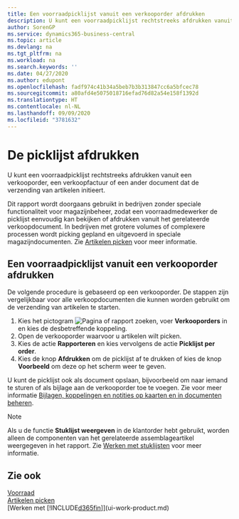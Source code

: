 ```yaml
---
title: Een voorraadpicklijst vanuit een verkooporder afdrukken
description: U kunt een voorraadpicklijst rechtstreeks afdrukken vanuit een verkooporder, verkoop, factuur en andere uitgaande verkoopdocumenten.
author: SorenGP
ms.service: dynamics365-business-central
ms.topic: article
ms.devlang: na
ms.tgt_pltfrm: na
ms.workload: na
ms.search.keywords: ''
ms.date: 04/27/2020
ms.author: edupont
ms.openlocfilehash: fadf974c41b34a5beb7b3b313847cc6a5bfcec78
ms.sourcegitcommit: a80afd4e5075018716efad76d82a54e158f1392d
ms.translationtype: HT
ms.contentlocale: nl-NL
ms.lasthandoff: 09/09/2020
ms.locfileid: "3781632"
---
```

# <a name="print-the-picking-list"></a>De picklijst afdrukken
U kunt een voorraadpicklijst rechtstreeks afdrukken vanuit een verkooporder, een verkoopfactuur of een ander document dat de verzending van artikelen initieert.

Dit rapport wordt doorgaans gebruikt in bedrijven zonder speciale functionaliteit voor magazijnbeheer, zodat een voorraadmedewerker de picklijst eenvoudig kan bekijken of afdrukken vanuit het gerelateerde verkoopdocument. In bedrijven met grotere volumes of complexere processen wordt picking gepland en uitgevoerd in speciale magazijndocumenten. Zie [Artikelen picken](warehouse-pick-items.md) voor meer informatie.

## <a name="to-print-a-picking-list-from-a-sales-order"></a>Een voorraadpicklijst vanuit een verkooporder afdrukken  
De volgende procedure is gebaseerd op een verkooporder. De stappen zijn vergelijkbaar voor alle verkoopdocumenten die kunnen worden gebruikt om de verzending van artikelen te starten.

1. Kies het pictogram ![Pagina of rapport zoeken](media/ui-search/search_small.png "Pictogram Pagina of rapport zoeken"), voer **Verkooporders** in en kies de desbetreffende koppeling.  
2. Open de verkooporder waarvoor u artikelen wilt picken.  
3. Kies de actie **Rapporteren** en kies vervolgens de actie **Picklijst per order**.  
4. Kies de knop **Afdrukken** om de picklijst af te drukken of kies de knop **Voorbeeld** om deze op het scherm weer te geven.

U kunt de picklijst ook als document opslaan, bijvoorbeeld om naar iemand te sturen of als bijlage aan de verkooporder toe te voegen. Zie voor meer informatie [Bijlagen, koppelingen en notities op kaarten en in documenten beheren](ui-how-add-link-to-record.md).

> [!NOTE]
> Als u de functie **Stuklijst weergeven** in de klantorder hebt gebruikt, worden alleen de componenten van het gerelateerde assemblageartikel weergegeven in het rapport. Zie [Werken met stuklijsten](inventory-how-work-BOMs.md) voor meer informatie.

## <a name="see-also"></a>Zie ook  
[Voorraad](inventory-manage-inventory.md)  
[Artikelen picken](warehouse-pick-items.md)  
[Werken met [!INCLUDE[d365fin](includes/d365fin_md.md)]](ui-work-product.md)   
